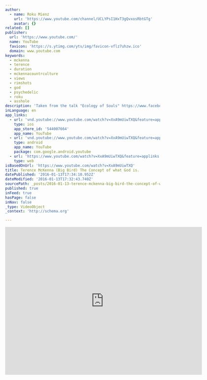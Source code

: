 ```yaml
---
author:
  - name: Roku Mienz
    url: 'https://www.youtube.com/channel/UCLYPsI1HxT3gQvxosRbtGTg'
    avatar: {}
related: []
publisher:
  url: 'https://www.youtube.com/'
  name: YouTube
  favicon: 'https://s.ytimg.com/yts/img/favicon-vflz7uhzw.ico'
  domain: www.youtube.com
keywords:
  - mckenna
  - terence
  - duration
  - mckennacountrculture
  - views
  - rimshots
  - god
  - psychedelic
  - roku
  - asshole
description: 'Taken from the talk "Ecology of Souls" https://www.facebook.com/rokuspsychedeliccoffee *Someone got all butthurt over the fact that this had been done before, So, I would like to thank the starter of the Big Bird idea, Josh Gura on youtube for creating the "first" big bird McKenna video. All credit is to you my friend!'
inLanguage: en
app_links:
  - url: 'vnd.youtube://www.youtube.com/watch?v=XxA9mUiwTXQ&feature=applinks'
    type: ios
    app_store_id: '544007664'
    app_name: YouTube
  - url: 'vnd.youtube://www.youtube.com/watch?v=XxA9mUiwTXQ&feature=applinks'
    type: android
    app_name: YouTube
    package: com.google.android.youtube
  - url: 'https://www.youtube.com/watch?v=XxA9mUiwTXQ&feature=applinks'
    type: web
isBasedOnUrl: 'https://www.youtube.com/watch?v=XxA9mUiwTXQ'
title: Terence McKenna (Big Bird) The Concept of what God is.
datePublished: '2016-01-13T17:34:10.952Z'
dateModified: '2016-01-13T17:32:43.740Z'
sourcePath: _posts/2016-01-13-terence-mckenna-big-bird-the-concept-of-what-god-is.md
published: true
inFeed: true
hasPage: false
inNav: false
_type: VideoObject
_context: 'http://schema.org'

---
```

<iframe src="https://cdn.embedly.com/widgets/media.html?src=https%3A%2F%2Fwww.youtube.com%2Fembed%2FXxA9mUiwTXQ%3Ffeature%3Doembed&amp;url=https%3A%2F%2Fwww.youtube.com%2Fwatch%3Fv%3DXxA9mUiwTXQ&amp;image=https%3A%2F%2Fi.ytimg.com%2Fvi%2FXxA9mUiwTXQ%2Fhqdefault.jpg&amp;key=b7d04c9b404c499eba89ee7072e1c4f7&amp;type=text%2Fhtml&amp;schema=youtube" width="640" height="480" scrolling="no" frameborder="0" allowfullscreen="allowfullscreen" style=""></iframe>